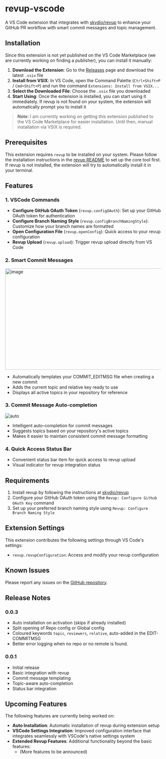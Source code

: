 # revup-vscode

A VS Code extension that integrates with
[skydio/revup](https://github.com/skydio/revup) to enhance your GitHub PR
workflow with smart commit messages and topic management.

## Installation

Since this extension is not yet published on the VS Code Marketplace (we are
currently working on finding a publisher), you can install it manually:

1. **Download the Extension**: Go to the
   [Releases](https://github.com/derewah/revup-vscode/releases) page and
   download the latest `.vsix` file
2. **Install from VSIX**: In VS Code, open the Command Palette (`Ctrl+Shift+P` /
   `Cmd+Shift+P`) and run the command `Extensions: Install from VSIX...`
3. **Select the Downloaded File**: Choose the `.vsix` file you downloaded
4. **Start Using**: Once the extension is installed, you can start using it
   immediately. If revup is not found on your system, the extension will
   automatically prompt you to install it

> **Note**: I am currently working on getting this extension published to the VS
> Code Marketplace for easier installation. Until then, manual installation via
> VSIX is required.

## Prerequisites

This extension requires `revup` to be installed on your system. Please follow
the installation instructions in the
[revup README](https://github.com/skydio/revup) to set up the core tool first.
If revup is not installed, the extension will try to automatically install it in
your terminal.

## Features

### 1. VSCode Commands

-   **Configure GitHub OAuth Token** (`revup.configOAuth`): Set up your GitHub
    OAuth token for authentication
-   **Configure Branch Naming Style** (`revup.configBranchNamingStyle`):
    Customize how your branch names are formatted
-   **Open Configuration File** (`revup.openConfig`): Quick access to your revup
    configuration
-   **Revup Upload** (`revup.upload`): Trigger revup upload directly from VS
    Code

### 2. Smart Commit Messages

<img width="747" height="327" alt="image" src="https://github.com/user-attachments/assets/d8ff55c1-747d-4587-b88e-5918926b72b2" />

-   Automatically templates your COMMIT_EDITMSG file when creating a new commit
-   Adds the current topic and relative key ready to use
-   Displays all active topics in your repository for reference

### 3. Commit Message Auto-completion

![auto](https://github.com/user-attachments/assets/875e5e5b-a26d-423d-9784-427514fe0fb7)

-   Intelligent auto-completion for commit messages
-   Suggests topics based on your repository's active topics
-   Makes it easier to maintain consistent commit message formatting

### 4. Quick Access Status Bar

-   Convenient status bar item for quick access to revup upload
-   Visual indicator for revup integration status

## Requirements

1. Install revup by following the instructions at
   [skydio/revup](https://github.com/skydio/revup)
2. Configure your GitHub OAuth token using the
   `Revup: Configure Github OAuth Key` command
3. Set up your preferred branch naming style using
   `Revup: Configure Branch Naming Style`

## Extension Settings

This extension contributes the following settings through VS Code's settings:

-   `revup.revupConfiguration`: Access and modify your revup configuration

## Known Issues

Please report any issues on the
[GitHub repository](https://github.com/derewah/revup-vscode/issues).

## Release Notes

### 0.0.3

-   Auto installation on activation (skips if already installed)
-   Split opening of Repo config or Global config
-   Coloured keywords `topic`, `reviewers`, `relative`, auto-added in the
    EDIT-COMMITMSG
-   Better error logging when no repo or no remote is found.

### 0.0.1

-   Initial release
-   Basic integration with revup
-   Commit message templating
-   Topic-aware auto-completion
-   Status bar integration

## Upcoming Features

The following features are currently being worked on:

-   **Auto Installation**: Automatic installation of revup during extension
    setup
-   **VSCode Settings Integration**: Improved configuration interface that
    integrates seamlessly with VSCode's native settings system
-   **Extended Revup Features**: Additional functionality beyond the basic
    features:
    -   (More features to be announced)
